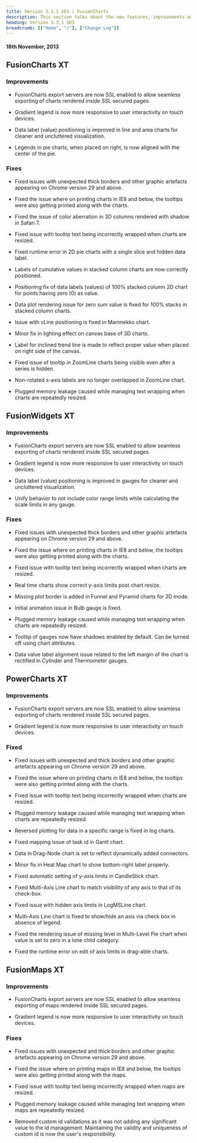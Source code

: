 ```yaml
---
title: Version 3.3.1 SR3 | FusionCharts
description: This section talks about the new features, improvements and fixes for v3.3.1 SR3.
heading: Version 3.3.1 SR3
breadcrumb: [["Home", "/"], ["Change Log"]]
---
```


#### 18th November, 2013

## FusionCharts XT

### Improvements

* FusionCharts export servers are now SSL enabled to allow seamless exporting of charts rendered inside SSL secured pages.

* Gradient legend is now more responsive to user interactivity on touch devices.

* Data label (value) positioning is improved in line and area charts for cleaner and uncluttered visualization.

* Legends in pie charts, when placed on right, is now aligned with the center of the pie.

### Fixes

* Fixed issues with unexpected thick borders and other graphic artefacts appearing on Chrome version 29 and above.

* Fixed the issue where on printing charts in IE8 and below, the tooltips were also getting printed along with the charts.

* Fixed the issue of color aberration in 3D columns rendered with shadow in Safari 7.

* Fixed issue with tooltip text being incorrectly wrapped when charts are resized.

* Fixed runtime error in 2D pie charts with a single slice and hidden data label.

* Labels of cumulative values in stacked column charts are now correctly positioned.

* Positioning fix of data labels (values) of 100% stacked column 2D chart for points having zero (0) as value.

* Data plot rendering issue for zero sum value is fixed for 100% stacks in stacked column charts.

* Issue with vLine positioning is fixed in Marimekko chart.

* Minor fix in lighting effect on canvas base of 3D charts.

* Label for inclined trend line is made to reflect proper value when placed on right side of the canvas.

* Fixed issue of tooltip in ZoomLine charts being visible even after a series is hidden.

* Non-rotated x-axis labels are no longer overlapped in ZoomLine chart.

* Plugged memory leakage caused while managing text wrapping when charts are repeatedly resized.

## FusionWidgets XT

### Improvements

* FusionCharts export servers are now SSL enabled to allow seamless exporting of charts rendered inside SSL secured pages.

* Gradient legend is now more responsive to user interactivity on touch devices.

* Data label (value) positioning is improved in gauges for cleaner and uncluttered visualization.

* Unify behavior to not include color range limits while calculating the scale limits in any gauge.

### Fixes

* Fixed issues with unexpected thick borders and other graphic artefacts appearing on Chrome version 29 and above.

* Fixed the issue where on printing charts in IE8 and below, the tooltips were also getting printed along with the charts.

* Fixed issue with tooltip text being incorrectly wrapped when charts are resized.

* Real time charts show correct y-axis limits post chart resize.

* Missing plot border is added in Funnel and Pyramid charts for 2D mode.

* Initial animation issue in Bulb gauge is fixed.

* Plugged memory leakage caused while managing text wrapping when charts are repeatedly resized.

* Tooltip of gauges now have shadows enabled by default. Can be turned off using chart attributes.

* Data value label alignment issue related to the left margin of the chart is rectified in Cylinder and Thermometer gauges.

## PowerCharts XT

### Improvements

* FusionCharts export servers are now SSL enabled to allow seamless exporting of charts rendered inside SSL secured pages.

* Gradient legend is now more responsive to user interactivity on touch devices.

### Fixed

* Fixed issues with unexpected and thick borders and other graphic artefacts appearing on Chrome version 29 and above.

* Fixed the issue where on printing charts in IE8 and below, the tooltips were also getting printed along with the charts.

* Fixed issue with tooltip text being incorrectly wrapped when charts are resized.

* Plugged memory leakage caused while managing text wrapping when charts are repeatedly resized.

* Reversed plotting for data in a specific range is fixed in log charts.

* Fixed mapping issue of task id in Gantt chart.

* Data in Drag-Node chart is set to reflect dynamically added connectors.

* Minor fix in Heat Map chart to show bottom-right label properly.

* Fixed automatic setting of y-axis limits in CandleStick chart.

* Fixed Multi-Axis Line chart to match visibility of any axis to that of its check-box.

* Fixed issue with hidden axis limits in LogMSLine chart.

* Multi-Axis Line chart is fixed to show/hide an axis via check box in absence of legend.

* Fixed the rendering issue of missing level in Multi-Level Pie chart when value is set to zero in a lone child category.

* Fixed the runtime error on edit of axis limits in drag-able charts.

## FusionMaps XT

### Improvements

* FusionCharts export servers are now SSL enabled to allow seamless exporting of maps rendered inside SSL secured pages.

* Gradient legend is now more responsive to user interactivity on touch devices.

### Fixes

* Fixed issues with unexpected and thick borders and other graphic artefacts appearing on Chrome version 29 and above.

* Fixed the issue where on printing maps in IE8 and below, the tooltips were also getting printed along with the maps.

* Fixed issue with tooltip text being incorrectly wrapped when maps are resized.

* Plugged memory leakage caused while managing text wrapping when maps are repeatedly resized.

* Removed custom id validations as it was not adding any significant value to the id management. Maintaining the validity and uniqueness of custom id is now the user's responsibility.